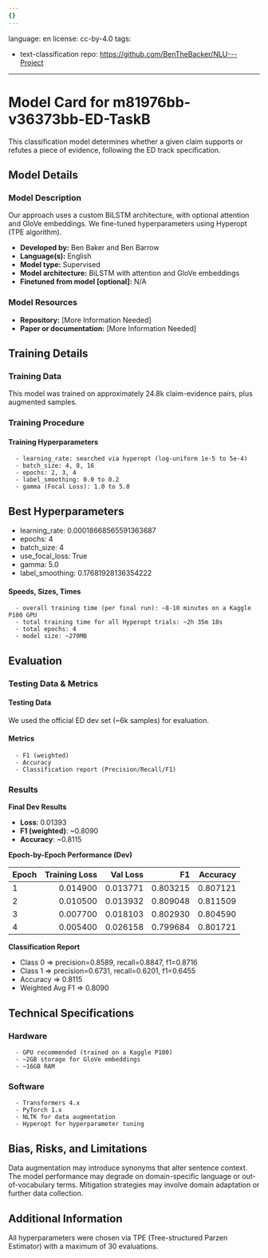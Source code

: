```yaml
---
{}
---
```

language: en
license: cc-by-4.0
tags:
- text-classification
repo: https://github.com/BenTheBacker/NLU---Project

---

# Model Card for m81976bb-v36373bb-ED-TaskB

<!-- Provide a quick summary of what the model is/does. -->

This classification model determines whether a given claim 
      supports or refutes a piece of evidence, following the ED track specification.


## Model Details

### Model Description

<!-- Provide a longer summary of what this model is. -->

Our approach uses a custom BiLSTM architecture, with optional attention 
      and GloVe embeddings. We fine-tuned hyperparameters using Hyperopt 
      (TPE algorithm).

- **Developed by:** Ben Baker and Ben Barrow
- **Language(s):** English
- **Model type:** Supervised
- **Model architecture:** BiLSTM with attention and GloVe embeddings
- **Finetuned from model [optional]:** N/A

### Model Resources

<!-- Provide links where applicable. -->

- **Repository:** [More Information Needed]
- **Paper or documentation:** [More Information Needed]

## Training Details

### Training Data

<!-- This is a short stub of information on the training data that was used, and documentation related to data pre-processing or additional filtering (if applicable). -->

This model was trained on approximately 24.8k claim-evidence pairs, plus augmented samples.

### Training Procedure

<!-- This relates heavily to the Technical Specifications. Content here should link to that section when it is relevant to the training procedure. -->

#### Training Hyperparameters

<!-- This is a summary of the values of hyperparameters used in training the model. -->

 
      - learning_rate: searched via hyperopt (log-uniform 1e-5 to 5e-4)
      - batch_size: 4, 8, 16
      - epochs: 2, 3, 4
      - label_smoothing: 0.0 to 0.2
      - gamma (Focal Loss): 1.0 to 5.0
    

## Best Hyperparameters

- learning_rate: 0.00018668565591363687
- epochs: 4
- batch_size: 4
- use_focal_loss: True
- gamma: 5.0
- label_smoothing: 0.17681928136354222



#### Speeds, Sizes, Times

<!-- This section provides information about how roughly how long it takes to train the model and the size of the resulting model. -->


      - overall training time (per final run): ~8-10 minutes on a Kaggle P100 GPU
      - total training time for all Hyperopt trials: ~2h 35m 18s
      - total epochs: 4
      - model size: ~270MB
    

## Evaluation

<!-- This section describes the evaluation protocols and provides the results. -->

### Testing Data & Metrics

#### Testing Data

<!-- This should describe any evaluation data used (e.g., the development/validation set provided). -->

We used the official ED dev set (~6k samples) for evaluation.

#### Metrics

<!-- These are the evaluation metrics being used. -->


      - F1 (weighted)
      - Accuracy
      - Classification report (Precision/Recall/F1)
    

### Results

**Final Dev Results**  
- **Loss**: 0.01393  
- **F1 (weighted)**: ~0.8090  
- **Accuracy**: ~0.8115  

**Epoch-by-Epoch Performance (Dev)**  

| Epoch | Training Loss | Val Loss  | F1      | Accuracy  |
|-------|--------------:|----------:|--------:|----------:|
|   1   | 0.014900      | 0.013771  | 0.803215| 0.807121  |
|   2   | 0.010500      | 0.013932  | 0.809048| 0.811509  |
|   3   | 0.007700      | 0.018103  | 0.802930| 0.804590  |
|   4   | 0.005400      | 0.026158  | 0.799684| 0.801721  |

**Classification Report**  
- Class 0 => precision=0.8589, recall=0.8847, f1=0.8716  
- Class 1 => precision=0.6731, recall=0.6201, f1=0.6455  
- Accuracy => 0.8115  
- Weighted Avg F1 => 0.8090


## Technical Specifications

### Hardware


      - GPU recommended (trained on a Kaggle P100)
      - ~2GB storage for GloVe embeddings
      - ~16GB RAM
    

### Software


      - Transformers 4.x
      - PyTorch 1.x
      - NLTK for data augmentation
      - Hyperopt for hyperparameter tuning
    

## Bias, Risks, and Limitations

<!-- This section is meant to convey both technical and sociotechnical limitations. -->

Data augmentation may introduce synonyms that alter sentence context. 
      The model performance may degrade on domain-specific language 
      or out-of-vocabulary terms. Mitigation strategies may involve 
      domain adaptation or further data collection.

## Additional Information

<!-- Any other information that would be useful for other people to know. -->

All hyperparameters were chosen via TPE (Tree-structured Parzen Estimator) 
      with a maximum of 30 evaluations.
